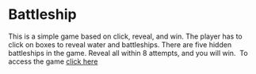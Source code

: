 # Battleship
This is a simple game based on click, reveal, and win. The player has to click on boxes to reveal water and battleships. There are five hidden battleships in the game. Reveal all within 8 attempts, and you will win. 
To access the game <a href="https://battleshipthegame.vercel.app/">click here</a>
